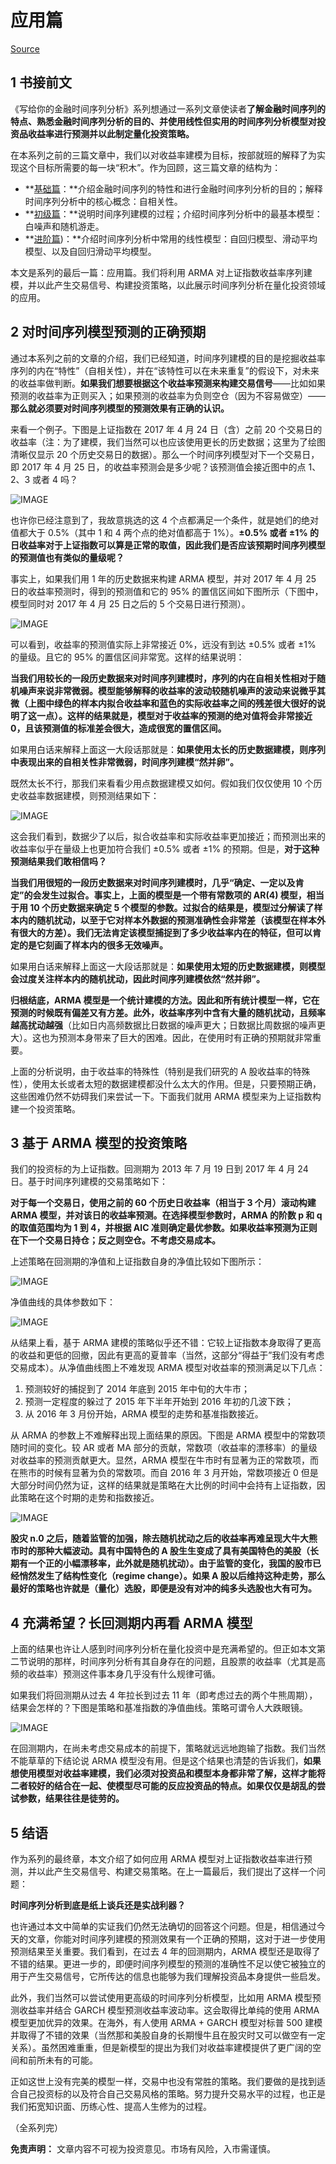 # 应用篇

[Source](https://zhuanlan.zhihu.com/p/38322638 "Permalink to 写给你的金融时间序列分析：应用篇")

## 1 书接前文

《写给你的金融时间序列分析》系列想通过一系列文章使读者**了解金融时间序列的特点、熟悉金融时间序列分析的目的、并使用线性但实用的时间序列分析模型对投资品收益率进行预测并以此制定量化投资策略。**

在本系列之前的三篇文章中，我们以对收益率建模为目标，按部就班的解释了为实现这个目标所需要的每一块“积木”。作为回顾，这三篇文章的结构为：

* **[基础篇](../01-basic/)：**介绍金融时间序列的特性和进行金融时间序列分析的目的；解释时间序列分析中的核心概念：自相关性。
* **[初级篇](../02-primer/)：**说明时间序列建模的过程；介绍时间序列分析中的最基本模型：白噪声和随机游走。
* **[进阶篇](../03-advance/))：**介绍时间序列分析中常用的线性模型：自回归模型、滑动平均模型、以及自回归滑动平均模型。

本文是系列的最后一篇：应用篇。我们将利用 ARMA 对上证指数收益率序列建模，并以此产生交易信号、构建投资策略，以此展示时间序列分析在量化投资领域的应用。

## 2 对时间序列模型预测的正确预期

通过本系列之前的文章的介绍，我们已经知道，时间序列建模的目的是挖掘收益率序列的内在“特性”（自相关性），并在“该特性可以在未来重复”的假设下，对未来的收益率做判断。**如果我们想要根据这个收益率预测来构建交易信号**——比如如果预测的收益率为正则买入；如果预测的收益率为负则空仓（因为不容易做空）——**那么就必须要对时间序列模型的预测效果有正确的认识。**

来看一个例子。下图是上证指数在 2017 年 4 月 24 日（含）之前 20 个交易日的收益率（注：为了建模，我们当然可以也应该使用更长的历史数据；这里为了绘图清晰仅显示 20 个历史交易日的数据）。那么一个时间序列模型对下一个交易日，即 2017 年 4 月 25 日，的收益率预测会是多少呢？该预测值会接近图中的点 1、2、3 或者 4 吗？

![IMAGE](../images/time-series/11E2B2A4D34FE9165452B26A501B5A7A.jpg)

也许你已经注意到了，我故意挑选的这 4 个点都满足一个条件，就是她们的绝对值都大于 0.5%（其中 1 和 4 两个点的绝对值都高于 1%）。**±0.5% 或者 ±1% 的日收益率对于上证指数可以算是正常的取值，因此我们是否应该预期时间序列模型的预测值也有类似的量级呢？**

事实上，如果我们用 1 年的历史数据来构建 ARMA 模型，并对 2017 年 4 月 25 日的收益率预测时，得到的预测值和它的 95% 的置信区间如下图所示（下图中，模型同时对 2017 年 4 月 25 日之后的 5 个交易日进行预测）。

![IMAGE](../images/time-series/D1D1342BD441468DD2056BF43E92BF2A.jpg)

可以看到，收益率的预测值实际上非常接近 0%，远没有到达 ±0.5% 或者 ±1% 的量级。且它的 95% 的置信区间非常宽。这样的结果说明：

**当我们用较长的一段历史数据来对时间序列建模时，序列的内在自相关性相对于随机噪声来说非常微弱。模型能够解释的收益率的波动较随机噪声的波动来说微乎其微（上图中绿色的样本内拟合收益率和蓝色的实际收益率之间的残差很大很好的说明了这一点）。这样的结果就是，模型对于收益率的预测的绝对值将会非常接近 0，且该预测值的标准差会很大，造成很宽的置信区间。**

如果用白话来解释上面这一大段话那就是：**如果使用太长的历史数据建模，则序列中表现出来的自相关性非常微弱，时间序列建模“然并卵”。**

既然太长不行，那我们来看看少用点数据建模又如何。假如我们仅仅使用 10 个历史收益率数据建模，则预测结果如下：

![IMAGE](../images/time-series/BA660E590FE4D74800B5CFE26CF6FC8A.jpg)

这会我们看到，数据少了以后，拟合收益率和实际收益率更加接近；而预测出来的收益率似乎在量级上也更加符合我们 ±0.5% 或者 ±1% 的预期。但是，**对于这种预测结果我们敢相信吗？**

**当我们用很短的一段历史数据来对时间序列建模时，几乎“确定、一定以及肯定”的会发生过拟合。事实上，上面的模型是一个带有常数项的 AR(4) 模型，相当于用 10 个历史数据来确定 5 个模型的参数。过拟合的结果是，模型过分解读了样本内的随机扰动，以至于它对样本外数据的预测准确性会非常差（该模型在样本外有很大的方差）。我们无法肯定该模型捕捉到了多少收益率内在的特征，但可以肯定的是它刻画了样本内的很多无效噪声。**

如果用白话来解释上面这一大段话那就是：**如果使用太短的历史数据建模，则模型会过度关注样本内的随机扰动，因此时间序列建模依然“然并卵”。**

**归根结底，ARMA 模型是一个统计建模的方法。因此和所有统计模型一样，它在预测的时候既有偏差又有方差。此外，收益率序列中含有大量的随机扰动，且频率越高扰动越强**（比如日内高频数据比日数据的噪声更大；日数据比周数据的噪声更大）。这也为预测本身带来了巨大的困难。因此，在使用时有正确的预期就非常重要。

上面的分析说明，由于收益率的特殊性（特别是我们研究的 A 股收益率的特殊性），使用太长或者太短的数据建模都没什么太大的作用。但是，只要预期正确，这些困难仍然不妨碍我们来尝试一下。下面我们就用 ARMA 模型来为上证指数构建一个投资策略。

## 3 基于 ARMA 模型的投资策略

我们的投资标的为上证指数。回测期为 2013 年 7 月 19 日到 2017 年 4 月 24 日。基于时间序列建模的交易策略如下：

**对于每一个交易日，使用之前的 60 个历史日收益率（相当于 3 个月）滚动构建 ARMA 模型，并对该日的收益率预测。在选择模型参数时，ARMA 的阶数 p 和 q 的取值范围均为 1 到 4，并根据 AIC 准则确定最优参数。如果收益率预测为正则在下一个交易日持仓；反之则空仓。不考虑交易成本。**

上述策略在回测期的净值和上证指数自身的净值比较如下图所示：

![IMAGE](../images/time-series/D7FE44D27A039DDA33260F05D3552E49.jpg)

净值曲线的具体参数如下：

![IMAGE](../images/time-series/0C371E203A68837B5D457CE6611C2151.jpg)

从结果上看，基于 ARMA 建模的策略似乎还不错：它较上证指数本身取得了更高的收益和更低的回撤，因此有更高的夏普率（当然，这部分“得益于”我们没有考虑交易成本）。从净值曲线图上不难发现 ARMA 模型对收益率的预测满足以下几点：

1. 预测较好的捕捉到了 2014 年底到 2015 年中旬的大牛市；
2. 预测一定程度的躲过了 2015 年下半年开始到 2016 年初的几波下跌；
3. 从 2016 年 3 月份开始，ARMA 模型的走势和基准指数接近。

从 ARMA 的参数上不难解释出现上面结果的原因。下图是 ARMA 模型中的常数项随时间的变化。较 AR 或者 MA 部分的贡献，常数项（收益率的漂移率）的量级对收益率的预测贡献更大。显然，ARMA 模型在牛市时有显著为正的常数项，而在熊市的时候有显著为负的常数项。而自 2016 年 3 月开始，常数项接近 0 但是大部分时间仍然为证，这样的结果就是策略在大比例的时间中会持有上证指数，因此策略在这个时期的走势和指数接近。

![IMAGE](../images/time-series/C0B6B3AC4968526810A3537E36E52B4A.jpg)

**股灾 n.0 之后，随着监管的加强，除去随机扰动之后的收益率再难呈现大牛大熊市时的那种大幅波动。具有中国特色的 A 股生生变成了具有美国特色的美股（长期有一个正的小幅漂移率，此外就是随机扰动）。由于监管的变化，我国的股市已经悄然发生了结构性变化（regime change）。如果 A 股以后维持这种走势，那么最好的策略也许就是（量化）选股，即便是没有对冲的纯多头选股也大有可为。**

## 4 充满希望？长回测期内再看 ARMA 模型

上面的结果也许让人感到时间序列分析在量化投资中是充满希望的。但正如本文第二节说明的那样，时间序列分析有其自身存在的问题，且股票的收益率（尤其是高频的收益率）预测这件事本身几乎没有什么规律可循。

如果我们将回测期从过去 4 年拉长到过去 11 年（即考虑过去的两个牛熊周期），结果会怎样的？下图是策略和基准指数的净值曲线。策略可谓令人大跌眼镜。

![IMAGE](../images/time-series/7125C389E7FF6544B7244894A3115D7B.jpg)

在回测期内，在尚未考虑交易成本的前提下，策略就远远地跑输了指数。我们当然不能草草的下结论说 ARMA 模型没有用。但是这个结果也清楚的告诉我们，**如果想使用模型对收益率建模，我们必须对投资品和模型本身都非常了解，这样才能将二者较好的结合在一起、使模型尽可能的反应投资品的特点。如果仅仅是胡乱的尝试参数，结果往往是徒劳的。**

## 5 结语

作为系列的最终章，本文介绍了如何应用 ARMA 模型对上证指数收益率进行预测，并以此产生交易信号、构建交易策略。在上一篇最后，我们提出了这样一个问题：

**时间序列分析到底是纸上谈兵还是实战利器？**

也许通过本文中简单的实证我们仍然无法确切的回答这个问题。但是，相信通过今天的文章，你能对时间序列建模的预测效果有一个正确的预期，这对于进一步使用预测结果至关重要。我们看到，在过去 4 年的回测期内，ARMA 模型还是取得了不错的结果。更进一步的，即便时间序列模型的预测的准确性不足以使它被独立的用于产生交易信号，它所传达的信息也能够为我们理解投资品本身提供一些启发。

此外，我们当然可以尝试使用更高级的时间序列分析模型，比如用 ARMA 模型预测收益率并结合 GARCH 模型预测收益率波动率。这会取得比单纯的使用 ARMA 模型更加优异的效果。在海外，有人使用 ARMA + GARCH 模型对标普 500 建模并取得了不错的效果（当然那和美股自身的长期慢牛且在股灾时又可以做空有一定关系）。虽然困难重重，但是新模型的提出为我们对收益率建模提供了更广阔的空间和前所未有的可能。

正如这世上没有完美的模型一样，交易中也没有常胜的策略。我们要做的是找到适合自己投资标的以及符合自己交易风格的策略。努力提升交易水平的过程，也正是我们拓宽知识面、历练心性、提高人生修为的过程。

（全系列完）

**免责声明：** 文章内容不可视为投资意见。市场有风险，入市需谨慎。